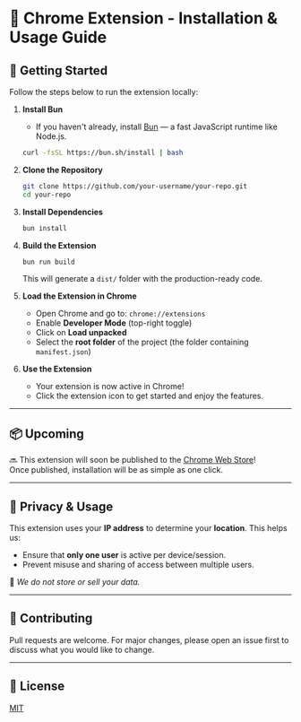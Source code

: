 # 🔌 Chrome Extension - Installation & Usage Guide

## 🚀 Getting Started

Follow the steps below to run the extension locally:

1. **Install Bun**
   - If you haven't already, install [Bun](https://bun.sh/) — a fast JavaScript runtime like Node.js.
   ```bash
   curl -fsSL https://bun.sh/install | bash
   ```

2. **Clone the Repository**
   ```bash
   git clone https://github.com/your-username/your-repo.git
   cd your-repo
   ```

3. **Install Dependencies**
   ```bash
   bun install
   ```

4. **Build the Extension**
   ```bash
   bun run build
   ```
   This will generate a `dist/` folder with the production-ready code.

5. **Load the Extension in Chrome**
   - Open Chrome and go to: `chrome://extensions`
   - Enable **Developer Mode** (top-right toggle)
   - Click on **Load unpacked**
   - Select the **root folder** of the project (the folder containing `manifest.json`)

6. **Use the Extension**
   - Your extension is now active in Chrome!
   - Click the extension icon to get started and enjoy the features.

---

## 📦 Upcoming

🔜 This extension will soon be published to the [Chrome Web Store](https://chrome.google.com/webstore)!  
Once published, installation will be as simple as one click.

---

## 🔐 Privacy & Usage

This extension uses your **IP address** to determine your **location**. This helps us:
- Ensure that **only one user** is active per device/session.
- Prevent misuse and sharing of access between multiple users.

📌 *We do not store or sell your data.*

---

## 🤝 Contributing

Pull requests are welcome. For major changes, please open an issue first to discuss what you would like to change.

---

## 📄 License

[MIT](LICENSE)

